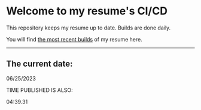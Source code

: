 # Welcome to my resume's CI/CD
This repository keeps my resume up to date. Builds are done daily.
  
You will find [the most recent builds](output/) of my resume here.
* * *
 
## The current date:  
 06/25/2023 
   
  
  
 TIME PUBLISHED IS ALSO: 
  
 04:39.31 
  
  
